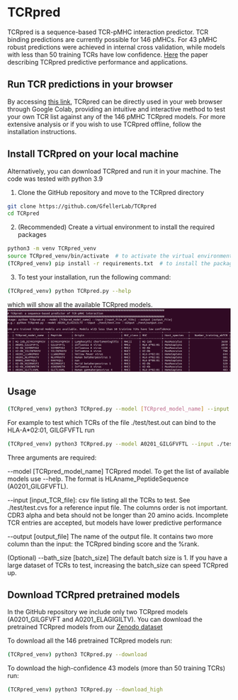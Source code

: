 # TCRpred
TCRpred is a sequence-based TCR-pMHC interaction predictor. 
TCR binding predictions are currently possible for 146 pMHCs. 
For 43 pMHC robust predictions were achieved in internal cross validation, while models with less than 50 training TCRs have low confidence.
[Here](XXXX) the paper describing TCRpred predictive performance and applications.


## Run TCR predictions in your browser

By accessing [this link](https://colab.research.google.com/github/GfellerLab/TCRpred/blob/main/colab_TCRpred.ipynb), 
TCRpred can be directly used in your web browser through Google Colab, providing an intuitive and interactive method 
to test your own TCR list against any of the 146 pMHC TCRpred models. 
For more extensive analysis or if you wish to use TCRpred offline, follow the installation instructions.

## Install TCRpred on your local machine

Alternatively, you can download TCRpred and run it in your machine. The code was tested with python 3.9

1. Clone the GitHub repository and move to the TCRpred directory
```bash
git clone https://github.com/GfellerLab/TCRpred 
cd TCRpred
```

2. (Recommended) Create a virtual environment to install the required packages
```bash
python3 -m venv TCRpred_venv  
source TCRpred_venv/bin/activate  # to activate the virtual environment
(TCRpred_venv) pip install -r requirements.txt  # to install the packages
```

3. To test your installation, run the following command:
```bash
(TCRpred_venv) python TCRpred.py --help
```

which will show all the available TCRpred models.
![](help_output.png)  

## Usage

```bash
(TCRpred_venv) python3 TCRpred.py --model [TCRpred_model_name] --input [input_TCR_file] --out [output_file]
```

For example to test which TCRs of the file ./test/test.out can bind to the HLA-A\*02:01, GILGFVFTL run 
```bash
(TCRpred_venv) python3 TCRpred.py --model A0201_GILGFVFTL --input ./test/test.csv --out ./test/out.csv
```


Three arguments are required:

--model [TCRpred_model_name]
TCRpred model. To get the list of available models use --help. 
The format is HLAname_PeptideSequence (A0201_GILGFVFTL).

--input [input_TCR_file]:
csv file listing all the TCRs to test. See ./test/test.cvs for a reference input file. The columns order is not important.
CDR3 alpha and beta should not be longer than 20 amino acids.
Incomplete TCR entries are accepted, but models have lower predictive performance

--output [output_file]
The name of the output file. It contains two more column than the input: the TCRpred binding score and the %rank.

(Optional) --bath_size [batch_size]
The default batch size is 1. If you have a large dataset of TCRs to test, increasing the batch_size can speed TCRpred up.

## Download TCRpred pretrained models

In the GitHub repository we include only two TCRpred models (A0201_GILGFVFT and A0201_ELAGIGILTV). 
You can download the pretrained TCRpred models from our [Zenodo dataset](https://doi.org/10.5281/zenodo.7930623)

To download all the 146 pretrained TCRpred models run:
```bash
(TCRpred_venv) python3 TCRpred.py --download
```

To download the high-confidence 43 models (more than 50 training TCRs) run:
```bash
(TCRpred_venv) python3 TCRpred.py --download_high
```
